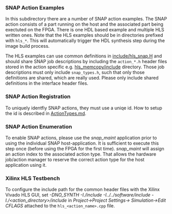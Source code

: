 ### SNAP Action Examples

In this subdirectory there are a number of SNAP action examples. The SNAP action consists of a part running on the host and the associated part being exectuted on the FPGA. There is one HDL based example and multiple HLS written ones. Note that the HLS examples should be in directories prefixed with `hls_*`. This will automatically trigger the HDL synthesis step during the image build process.

The HLS examples can use common definitions in [include/hls_snap.H](./include/hls_snap.H) and should share SNAP job descriptions by including the `action_*.h` header files stored in the action specific e.g. [hls_memcopy/include](./hls_memcopy/include) directory. Those job descriptions must only include `snap_types.h`, such that only those definitions are shared, which are really used. Please only include shared definitions in the interface header files.

### SNAP Action Registration

To uniquely identfiy SNAP actions, they must use a uniqe id. How to setup the id is described in [ActionTypes.md](../ActionTypes.md).

### SNAP Action Enumeration

To enable SNAP actions, please use the *snap_maint* application prior to using the individual SNAP host-application. It is sufficient to execute this step once (before using the FPGA for the first time). *snap_maint* will assign an action index to the associated action type. That allows the hardware job/action manager to reserve the correct action type for the host application using it.

### Xilinx HLS Testbench

To configure the include path for the common header files with the Xilinx Vivado HLS GUI, set *-DNO_SYNTH -I./include -I../../software/include -I./<action_directory>/include* in *Project->Project Settings-> Simulation->Edit CFLAGS* attached to the `hls_<action_name>.cpp` file.
